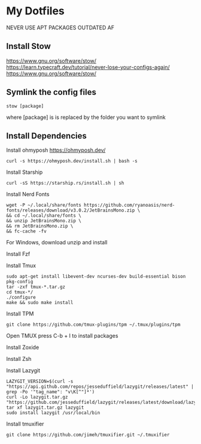 # My Dotfiles

NEVER USE APT PACKAGES OUTDATED AF

## Install Stow

https://www.gnu.org/software/stow/
https://learn.typecraft.dev/tutorial/never-lose-your-configs-again/
https://www.gnu.org/software/stow/

## Symlink the config files

```
stow [package]
```

where [package] is is replaced by the folder you want to symlink

## Install Dependencies

Install ohmyposh
https://ohmyposh.dev/
```
curl -s https://ohmyposh.dev/install.sh | bash -s
```

Install Starship
```
curl -sS https://starship.rs/install.sh | sh
```

Install Nerd Fonts
```
wget -P ~/.local/share/fonts https://github.com/ryanoasis/nerd-fonts/releases/download/v3.0.2/JetBrainsMono.zip \
&& cd ~/.local/share/fonts \
&& unzip JetBrainsMono.zip \
&& rm JetBrainsMono.zip \
&& fc-cache -fv
```
For Windows, download unzip and install

Install Fzf

Install Tmux
```
sudo apt-get install libevent-dev ncurses-dev build-essential bison pkg-config
tar -zxf tmux-*.tar.gz
cd tmux-*/
./configure
make && sudo make install
```
Install TPM
```
git clone https://github.com/tmux-plugins/tpm ~/.tmux/plugins/tpm
```
Open TMUX press C-b + I to install packages

Install Zoxide

Install Zsh

Install Lazygit
```
LAZYGIT_VERSION=$(curl -s "https://api.github.com/repos/jesseduffield/lazygit/releases/latest" | grep -Po '"tag_name": "v\K[^"]*')
curl -Lo lazygit.tar.gz "https://github.com/jesseduffield/lazygit/releases/latest/download/lazygit_${LAZYGIT_VERSION}_Linux_x86_64.tar.gz"
tar xf lazygit.tar.gz lazygit
sudo install lazygit /usr/local/bin
```

Install tmuxifier
```
git clone https://github.com/jimeh/tmuxifier.git ~/.tmuxifier
```

